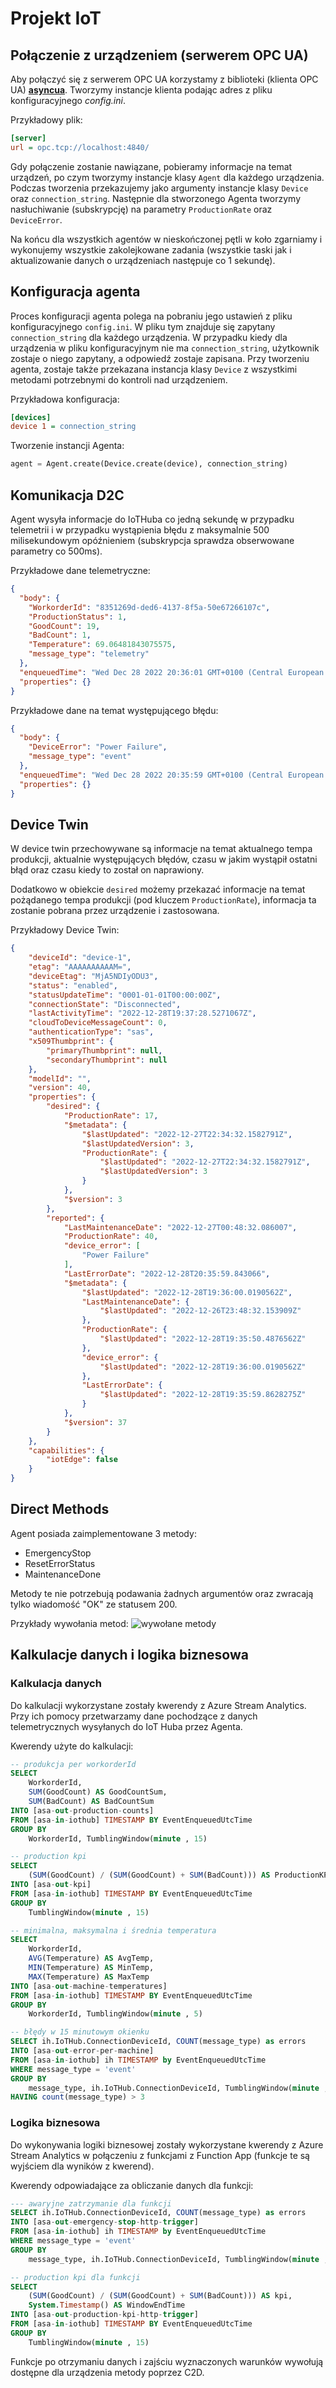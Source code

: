 # Projekt IoT

## Połączenie z urządzeniem (serwerem OPC UA)
Aby połączyć się z serwerem OPC UA korzystamy z biblioteki (klienta OPC UA) [**asyncua**](https://github.com/FreeOpcUa/opcua-asyncio). Tworzymy instancje klienta podając adres z pliku konfiguracyjnego *config.ini*.

Przykładowy plik:
```ini
[server]
url = opc.tcp://localhost:4840/
```

Gdy połączenie zostanie nawiązane, pobieramy informacje na temat urządzeń, po czym tworzymy instancje klasy `Agent` dla każdego urządzenia. Podczas tworzenia przekazujemy jako argumenty instancje klasy `Device` oraz `connection_string`. Następnie dla stworzonego Agenta tworzymy nasłuchiwanie (subskrypcję) na parametry `ProductionRate` oraz `DeviceError`.

Na końcu dla wszystkich agentów w nieskończonej pętli w koło zgarniamy i wykonujemy wszystkie zakolejkowane zadania (wszystkie taski jak i aktualizowanie danych o urządzeniach następuje co 1 sekundę).

## Konfiguracja agenta

Proces konfiguracji agenta polega na pobraniu jego ustawień z pliku konfiguracyjnego `config.ini`. W pliku tym znajduje się zapytany `connection_string` dla każdego urządzenia. W przypadku kiedy dla urządzenia w pliku konfiguracyjnym nie ma `connection_string`, użytkownik zostaje o niego zapytany, a odpowiedź zostaje zapisana. Przy tworzeniu agenta, zostaje także przekazana instancja klasy `Device` z wszystkimi metodami potrzebnymi do kontroli nad urządzeniem.

Przykładowa konfiguracja:
```ini
[devices]
device 1 = connection_string
```

Tworzenie instancji Agenta:
```python
agent = Agent.create(Device.create(device), connection_string)
```

## Komunikacja D2C

Agent wysyła informacje do IoTHuba co jedną sekundę w przypadku telemetrii i w przypadku wystąpienia błędu z maksymalnie 500 milisekundowym opóźnieniem (subskrypcja sprawdza obserwowane parametry co 500ms).

Przykładowe dane telemetryczne:
```json
{
  "body": {
    "WorkorderId": "8351269d-ded6-4137-8f5a-50e67266107c",
    "ProductionStatus": 1,
    "GoodCount": 19,
    "BadCount": 1,
    "Temperature": 69.06481843075575,
    "message_type": "telemetry"
  },
  "enqueuedTime": "Wed Dec 28 2022 20:36:01 GMT+0100 (Central European Standard Time)",
  "properties": {}
}
```

Przykładowe dane na temat występującego błędu:
```json
{
  "body": {
    "DeviceError": "Power Failure",
    "message_type": "event"
  },
  "enqueuedTime": "Wed Dec 28 2022 20:35:59 GMT+0100 (Central European Standard Time)",
  "properties": {}
}
```

## Device Twin

W device twin przechowywane są informacje na temat aktualnego tempa produkcji, aktualnie występujących błędów, czasu w jakim wystąpił ostatni błąd oraz czasu kiedy to został on naprawiony.

Dodatkowo w obiekcie `desired` możemy przekazać informacje na temat pożądanego tempa produkcji (pod kluczem `ProductionRate`), informacja ta zostanie pobrana przez urządzenie i zastosowana.

Przykładowy Device Twin:
```json
{
	"deviceId": "device-1",
	"etag": "AAAAAAAAAAM=",
	"deviceEtag": "MjA5NDIyODU3",
	"status": "enabled",
	"statusUpdateTime": "0001-01-01T00:00:00Z",
	"connectionState": "Disconnected",
	"lastActivityTime": "2022-12-28T19:37:28.5271067Z",
	"cloudToDeviceMessageCount": 0,
	"authenticationType": "sas",
	"x509Thumbprint": {
		"primaryThumbprint": null,
		"secondaryThumbprint": null
	},
	"modelId": "",
	"version": 40,
	"properties": {
		"desired": {
			"ProductionRate": 17,
			"$metadata": {
				"$lastUpdated": "2022-12-27T22:34:32.1582791Z",
				"$lastUpdatedVersion": 3,
				"ProductionRate": {
					"$lastUpdated": "2022-12-27T22:34:32.1582791Z",
					"$lastUpdatedVersion": 3
				}
			},
			"$version": 3
		},
		"reported": {
			"LastMaintenanceDate": "2022-12-27T00:48:32.086007",
			"ProductionRate": 40,
			"device_error": [
				"Power Failure"
			],
			"LastErrorDate": "2022-12-28T20:35:59.843066",
			"$metadata": {
				"$lastUpdated": "2022-12-28T19:36:00.0190562Z",
				"LastMaintenanceDate": {
					"$lastUpdated": "2022-12-26T23:48:32.153909Z"
				},
				"ProductionRate": {
					"$lastUpdated": "2022-12-28T19:35:50.4876562Z"
				},
				"device_error": {
					"$lastUpdated": "2022-12-28T19:36:00.0190562Z"
				},
				"LastErrorDate": {
					"$lastUpdated": "2022-12-28T19:35:59.8628275Z"
				}
			},
			"$version": 37
		}
	},
	"capabilities": {
		"iotEdge": false
	}
}
```

## Direct Methods

Agent posiada zaimplementowane 3 metody:
- EmergencyStop
- ResetErrorStatus
- MaintenanceDone

Metody te nie potrzebują podawania żadnych argumentów oraz zwracają tylko wiadomość "OK" ze statusem 200.

Przykłady wywołania metod:
![wywołane metody](metody.png)

## Kalkulacje danych i logika biznesowa

### Kalkulacja danych

Do kalkulacji wykorzystane zostały kwerendy z Azure Stream Analytics. Przy ich pomocy przetwarzamy dane pochodzące z danych telemetrycznych wysyłanych do IoT Huba przez Agenta. 

Kwerendy użyte do kalkulacji:

```sql
-- produkcja per workorderId
SELECT
    WorkorderId,
    SUM(GoodCount) AS GoodCountSum,
    SUM(BadCount) AS BadCountSum
INTO [asa-out-production-counts]
FROM [asa-in-iothub] TIMESTAMP BY EventEnqueuedUtcTime
GROUP BY
    WorkorderId, TumblingWindow(minute , 15)

-- production kpi
SELECT
    (SUM(GoodCount) / (SUM(GoodCount) + SUM(BadCount))) AS ProductionKPI
INTO [asa-out-kpi]
FROM [asa-in-iothub] TIMESTAMP BY EventEnqueuedUtcTime
GROUP BY
    TumblingWindow(minute , 15)

-- minimalna, maksymalna i średnia temperatura
SELECT
    WorkorderId,
    AVG(Temperature) AS AvgTemp,
    MIN(Temperature) AS MinTemp,
    MAX(Temperature) AS MaxTemp
INTO [asa-out-machine-temperatures]
FROM [asa-in-iothub] TIMESTAMP BY EventEnqueuedUtcTime
GROUP BY
    WorkorderId, TumblingWindow(minute , 5)

-- błędy w 15 minutowym okienku
SELECT ih.IoTHub.ConnectionDeviceId, COUNT(message_type) as errors
INTO [asa-out-error-per-machine]
FROM [asa-in-iothub] ih TIMESTAMP by EventEnqueuedUtcTime
WHERE message_type = 'event'
GROUP BY
    message_type, ih.IoTHub.ConnectionDeviceId, TumblingWindow(minute , 15)
HAVING count(message_type) > 3
```

### Logika biznesowa

Do wykonywania logiki biznesowej zostały wykorzystane kwerendy z Azure Stream Analytics w połączeniu z funkcjami z Function App (funkcje te są wyjściem dla wyników z kwerend).

Kwerendy odpowiadające za obliczanie danych dla funkcji:
```sql
--- awaryjne zatrzymanie dla funkcji
SELECT ih.IoTHub.ConnectionDeviceId, COUNT(message_type) as errors
INTO [asa-out-emergency-stop-http-trigger]
FROM [asa-in-iothub] ih TIMESTAMP by EventEnqueuedUtcTime
WHERE message_type = 'event'
GROUP BY
    message_type, ih.IoTHub.ConnectionDeviceId, TumblingWindow(minute , 15)

-- production kpi dla funkcji
SELECT
    (SUM(GoodCount) / (SUM(GoodCount) + SUM(BadCount))) AS kpi,
    System.Timestamp() AS WindowEndTime
INTO [asa-out-production-kpi-http-trigger]
FROM [asa-in-iothub] TIMESTAMP BY EventEnqueuedUtcTime
GROUP BY
    TumblingWindow(minute , 15)
```

Funkcje po otrzymaniu danych i zajściu wyznaczonych warunków wywołują dostępne dla urządzenia metody poprzez C2D.
